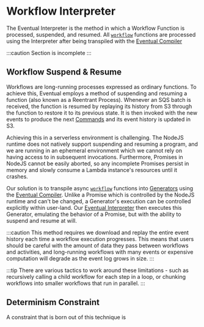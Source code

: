 # Workflow Interpreter

The Eventual Interpreter is the method in which a Workflow Function is processed, suspended, and resumed. All [`workflow`](../reference/orchestration/workflow.md) functions are processed using the Interpreter after being transpiled with the [Eventual Compiler](./3-compiler.md)

:::caution Section is incomplete
:::

## Workflow Suspend & Resume

Workflows are long-running processes expressed as ordinary functions. To achieve this, Eventual employs a method of suspending and resuming a function (also known as a Reentrant Process). Whenever an SQS batch is received, the function is resumed by replaying its history from S3 through the function to restore it to its previous state. It is then invoked with the new events to produce the next [Commands](./1-commands.md) and its event history is updated in S3.

Achieving this in a serverless environment is challenging. The NodeJS runtime does not natively support suspending and resuming a program, and we are running in an ephemeral environment which we cannot rely on having access to in subsequent invocations. Furthermore, Promises in NodeJS cannot be easily aborted, so any incomplete Promises persist in memory and slowly consume a Lambda instance's resources until it crashes.

Our solution is to transpile async [`workflow`](../reference/orchestration/workflow.md) functions into [Generators](https://developer.mozilla.org/en-US/docs/Web/JavaScript/Reference/Global_Objects/Generator) using the [Eventual Compiler](./3-compiler.md). Unlike a Promise which is controlled by the NodeJS runtime and can't be changed, a Generator's execution can be controlled explicitly within user-land. Our [Eventual Interpreter](./2-interpreter.md) then executes this Generator, emulating the behavior of a Promise, but with the ability to suspend and resume at will.

:::caution
This method requires we download and replay the entire event history each time a workflow execution progresses. This means that users should be careful with the amount of data they pass between workflows and activities, and long-running workflows with many events or expensive computation will degrade as the event log grows in size.
:::

:::tip
There are various tactics to work around these limitations - such as recursively calling a child workflow for each step in a loop, or chunking workflows into smaller workflows that run in parallel.
:::

## Determinism Constraint

A constraint that is born out of this technique is
